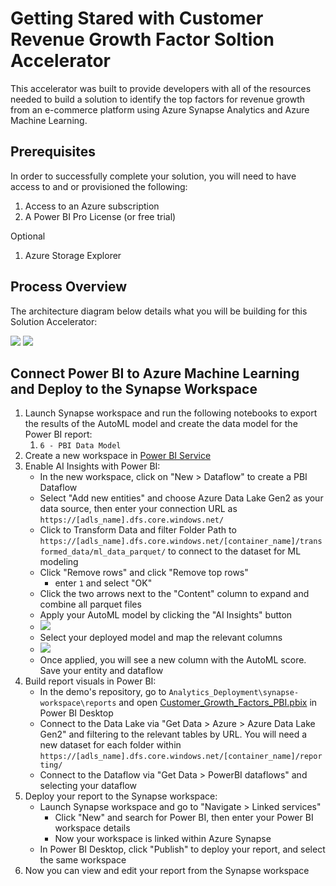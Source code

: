 # Getting Stared with Customer Revenue Growth Factor Soltion Accelerator

This accelerator was built to provide developers with all of the resources needed to build a solution to identify the top factors for revenue growth from an e-commerce platform using Azure Synapse Analytics and Azure Machine Learning.

## Prerequisites

In order to successfully complete your solution, you will need to have access to and or provisioned the following:
1. Access to an Azure subscription
2. A Power BI Pro License (or free trial)

Optional
1. Azure Storage Explorer

## Process Overview  

The architecture diagram below details what you will be building for this Solution Accelerator:

![](../Reference/Architecture/SynapseArchitecture.png)
![](../Reference/Architecture/SynapseAutoMLArchitecture.png)


## Connect Power BI to Azure Machine Learning and Deploy to the Synapse Workspace

1. Launch Synapse workspace and run the following notebooks to export the results of the AutoML model and create the data model for the Power BI report:
    1. `6 - PBI Data Model` 
2. Create a new workspace in [Power BI Service](https://app.powerbi.com/)
3. Enable AI Insights with Power BI:
    - In the new workspace, click on "New > Dataflow" to create a PBI Dataflow
    - Select "Add new entities" and choose Azure Data Lake Gen2 as your data source, then enter your connection URL as `https://[adls_name].dfs.core.windows.net/`
    - Click to Transform Data and filter Folder Path to `https://[adls_name].dfs.core.windows.net/[container_name]/transformed_data/ml_data_parquet/` to connect to the dataset for ML modeling
    - Click "Remove rows" and click "Remove top rows" 
        - enter `1` and select "OK"
    - Click the two arrows next to the "Content" column to expand and combine all parquet files
    - Apply your AutoML model by clicking the "AI Insights" button
    - ![](../Resource_Deployment/imgs/pbi_ai_insights.png)
    - Select your deployed model and map the relevant columns
    - ![](../Resource_Deployment/imgs/pbi_ai_insights_select_model.png)
    - Once applied, you will see a new column with the AutoML score. Save your entity and dataflow
4. Build report visuals in Power BI:
    - In the demo's repository, go to `Analytics_Deployment\synapse-workspace\reports` and open [Customer_Growth_Factors_PBI.pbix](../Analytics_Deployment/synapse-workspace/reports/Customer_Growth_Facters_PBI.pbix) in Power BI Desktop
    - Connect to the Data Lake via "Get Data > Azure > Azure Data Lake Gen2" and filtering to the relevant tables by URL. You will need a new dataset for each folder within `https://[adls_name].dfs.core.windows.net/[container_name]/reporting/`
    - Connect to the Dataflow via "Get Data > PowerBI dataflows" and selecting your dataflow
5. Deploy your report to the Synapse workspace:
    - Launch Synapse workspace and go to "Navigate > Linked services"
        - Click "New" and search for Power BI, then enter your Power BI workspace details
        - Now your workspace is linked within Azure Synapse
    - In Power BI Desktop, click "Publish" to deploy your report, and select the same workspace
6. Now you can view and edit your report from the Synapse workspace
